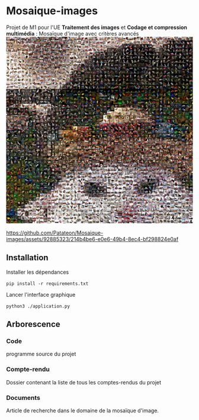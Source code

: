 # Mosaique-images
Projet de M1 pour l'UE **Traitement des images** et **Codage et compression multimédia** : Mosaïque d'image avec critères avancés
![Olé](https://github.com/Patateon/Mosaique-images/blob/main/code/images_test/result.jpg)   

https://github.com/Patateon/Mosaique-images/assets/92885323/214b4be6-e0e6-49b4-8ec4-bf298824e0af

## Installation

Installer les dépendances
```
pip install -r requirements.txt
```
Lancer l'interface graphique
```
python3 ./application.py
```

## Arborescence 

### Code
programme source du projet
### Compte-rendu 
Dossier contenant la liste de tous les comptes-rendus du projet
### Documents
Article de recherche dans le domaine de la mosaïque d'image.

